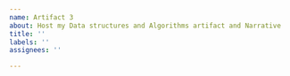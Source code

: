 ```yaml
---
name: Artifact 3
about: Host my Data structures and Algorithms artifact and Narrative
title: ''
labels: ''
assignees: ''

---
```



